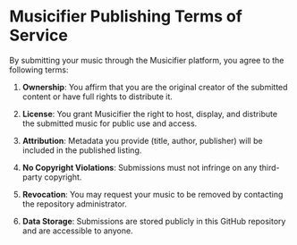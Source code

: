 # Musicifier Publishing Terms of Service

By submitting your music through the Musicifier platform, you agree to the following terms:

1. **Ownership**: You affirm that you are the original creator of the submitted content or have full rights to distribute it.

2. **License**: You grant Musicifier the right to host, display, and distribute the submitted music for public use and access.

3. **Attribution**: Metadata you provide (title, author, publisher) will be included in the published listing.

4. **No Copyright Violations**: Submissions must not infringe on any third-party copyright.

5. **Revocation**: You may request your music to be removed by contacting the repository administrator.

6. **Data Storage**: Submissions are stored publicly in this GitHub repository and are accessible to anyone.
